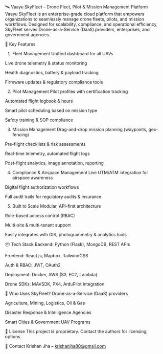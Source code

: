 🛰️ Vaayu SkyFleet – Drone Fleet, Pilot & Mission Management Platform
Vaayu SkyFleet is an enterprise-grade cloud platform that empowers organizations to seamlessly manage drone fleets, pilots, and mission workflows. Designed for scalability, compliance, and operational efficiency, SkyFleet serves Drone-as-a-Service (DaaS) providers, enterprises, and government agencies.

🚀 Key Features
1. Fleet Management
Unified dashboard for all UAVs

Live drone telemetry & status monitoring

Health diagnostics, battery & payload tracking

Firmware updates & regulatory compliance tools

2. Pilot Management
Pilot profiles with certification tracking

Automated flight logbook & hours

Smart pilot scheduling based on mission type

Safety training & SOP compliance

3. Mission Management
Drag-and-drop mission planning (waypoints, geo-fencing)

Pre-flight checklists & risk assessments

Real-time telemetry, automated flight logs

Post-flight analytics, image annotation, reporting

4. Compliance & Airspace Management
Live UTM/ATM integration for airspace awareness

Digital flight authorization workflows

Full audit trails for regulatory audits & insurance

5. Built to Scale
Modular, API-first architecture

Role-based access control (RBAC)

Multi-site & multi-tenant support

Easily integrates with GIS, photogrammetry & analytics tools

📦 Tech Stack
Backend: Python (Flask), MongoDB, REST APIs

Frontend: React.js, Mapbox, TailwindCSS

Auth & RBAC: JWT, OAuth2

Deployment: Docker, AWS (S3, EC2, Lambda)

Drone SDKs: MAVSDK, PX4, ArduPilot integration

👥 Who Uses SkyFleet?
Drone-as-a-Service (DaaS) providers

Agriculture, Mining, Logistics, Oil & Gas

Disaster Response & Intelligence Agencies

Smart Cities & Government UAV Programs

📄 License
This project is proprietary. Contact the authors for licensing options.

📧 Contact
Krishan Jha – krishanjha80@gmail.com


